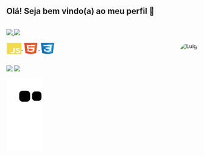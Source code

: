## Olá! Seja bem vindo(a) ao meu perfil 🌴

 <div style="display: inline_block"><br>
   <a href="https://github.com/Chosuke1989">
   <img height="180em" src="https://github-readme-stats.vercel.app/api?username=Chosuke1989&show_icons=true&theme=synthwave&include_all_commits=true&count_private=true"/>
   <img height="180em" src="https://github-readme-stats.vercel.app/api/top-langs/?username=Chosuke1989&layout=compact&langs_count=6&theme=synthwave"/>

</div>
<div style="display: inline_block"><br>
  <img align="center" alt="Js" height="30" width="40" src="https://raw.githubusercontent.com/devicons/devicon/master/icons/javascript/javascript-plain.svg">
  <img align="center" alt="HTML" height="30" width="40" src="https://raw.githubusercontent.com/devicons/devicon/master/icons/html5/html5-original.svg">
  <img align="center" alt="CSS" height="30" width="40" src="https://raw.githubusercontent.com/devicons/devicon/master/icons/css3/css3-original.svg">
 <img align="right" alt="Luigi" height="150" style="border-radius:50px;" src="https://cdn.discordapp.com/attachments/920111045702479924/1064915779759394906/12402.gif">
</div>
 
 ##

<div> 
  <a href="https://instagram.com/chosuke.png" target="_blank"><img src="https://img.shields.io/badge/-Instagram-%23E4405F?style=for-the-badge&logo=instagram&logoColor=white" target="_blank"></a>
  <a href = "mailto:pedrohenrique10022005@gmail.com"><img src="https://img.shields.io/badge/-Gmail-%23333?style=for-the-badge&logo=gmail&logoColor=white" target="_blank"></a>
 
  ![Snake animation](https://github.com/Chosuke1989/Chosuke1989/blob/output/github-contribution-grid-snake.svg)

</div>
